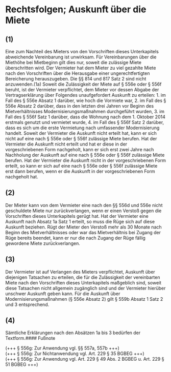 # Rechtsfolgen; Auskunft über die Miete



## (1)

 Eine zum Nachteil des Mieters von den Vorschriften dieses Unterkapitels abweichende Vereinbarung ist unwirksam. Für Vereinbarungen über die Miethöhe bei Mietbeginn gilt dies nur, soweit die zulässige Miete überschritten wird. Der Vermieter hat dem Mieter zu viel gezahlte Miete nach den Vorschriften über die Herausgabe einer ungerechtfertigten Bereicherung herauszugeben. Die §§ 814 und 817 Satz 2 sind nicht anzuwenden.(1a) Soweit die Zulässigkeit der Miete auf § 556e oder § 556f beruht, ist der Vermieter verpflichtet, dem Mieter vor dessen Abgabe der Vertragserklärung über Folgendes unaufgefordert Auskunft zu erteilen:  1.
 im Fall des § 556e Absatz 1 darüber, wie hoch die Vormiete war,
 2.
 im Fall des § 556e Absatz 2 darüber, dass in den letzten drei Jahren vor Beginn des Mietverhältnisses Modernisierungsmaßnahmen durchgeführt wurden,
 3.
 im Fall des § 556f Satz 1 darüber, dass die Wohnung nach dem 1. Oktober 2014 erstmals genutzt und vermietet wurde,
 4.
 im Fall des § 556f Satz 2 darüber, dass es sich um die erste Vermietung nach umfassender Modernisierung handelt.
Soweit der Vermieter die Auskunft nicht erteilt hat, kann er sich nicht auf eine nach § 556e oder § 556f zulässige Miete berufen. Hat der Vermieter die Auskunft nicht erteilt und hat er diese in der vorgeschriebenen Form nachgeholt, kann er sich erst zwei Jahre nach Nachholung der Auskunft auf eine nach § 556e oder § 556f zulässige Miete berufen. Hat der Vermieter die Auskunft nicht in der vorgeschriebenen Form erteilt, so kann er sich auf eine nach § 556e oder § 556f zulässige Miete erst dann berufen, wenn er die Auskunft in der vorgeschriebenen Form nachgeholt hat.

## (2)

 Der Mieter kann von dem Vermieter eine nach den §§ 556d und 556e nicht geschuldete Miete nur zurückverlangen, wenn er einen Verstoß gegen die Vorschriften dieses Unterkapitels gerügt hat. Hat der Vermieter eine Auskunft nach Absatz 1a Satz 1 erteilt, so muss die Rüge sich auf diese Auskunft beziehen. Rügt der Mieter den Verstoß mehr als 30 Monate nach Beginn des Mietverhältnisses oder war das Mietverhältnis bei Zugang der Rüge bereits beendet, kann er nur die nach Zugang der Rüge fällig gewordene Miete zurückverlangen.

## (3)

 Der Vermieter ist auf Verlangen des Mieters verpflichtet, Auskunft über diejenigen Tatsachen zu erteilen, die für die Zulässigkeit der vereinbarten Miete nach den Vorschriften dieses Unterkapitels maßgeblich sind, soweit diese Tatsachen nicht allgemein zugänglich sind und der Vermieter hierüber unschwer Auskunft geben kann. Für die Auskunft über Modernisierungsmaßnahmen (§ 556e Absatz 2) gilt § 559b Absatz 1 Satz 2 und 3 entsprechend.

## (4)

 Sämtliche Erklärungen nach den Absätzen 1a bis 3 bedürfen der Textform.#### Fußnote

(+++ § 556g: Zur Anwendung vgl. §§ 557a, 557b +++)   
(+++ § 556g: Zur Nichtanwendung vgl. Art. 229 § 35 BGBEG +++)   
(+++ § 556g: Zur Anwendung vgl. Art. 229 § 49 Abs. 2 BGBEG u. Art. 229 § 51 BGBEG +++) 

